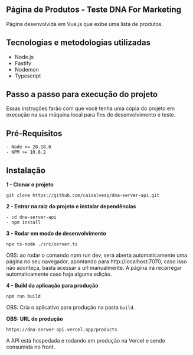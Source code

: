 ## Página de Produtos - Teste DNA For Marketing

Página desenvolvida em Vue.js que exibe uma lista de produtos.

## Tecnologias e metodologias utilizadas

- Node.js
- Fastify
- Nodemon
- Typescript

## Passo a passo para execução do projeto

Essas instruções farão com que você tenha uma cópia do projeto em execução na sua máquina local para fins de desenvolvimento e teste.

## Pré-Requisitos

```
- Node >= 20.18.0
- NPM >= 10.8.2
```

## Instalação

**1 - Clonar o projeto**

```
git clone https://github.com/caioalvesp/dna-server-api.git
```

**2 - Entrar na raiz do projeto e instalar dependências**

```
- cd dna-server-api
- npm install
```

**3 - Rodar em modo de desenvolvimento**

```
npx ts-node ./src/server.ts
```

OBS: ao rodar o comando npm run dev, será aberta automaticamente uma página no seu navegador, apontando para http://localhost:7070, caso isso não aconteça, basta acessar a url manualmente. A página irá recarregar automaticamente caso haja alguma edição.

**4 - Build da aplicação para produção**

```
npm run build
```

OBS: Cria o aplicativo para produção na pasta `build`. <br>

**OBS: URL de produção**

```
https://dna-server-api.vercel.app/products
```

A API está hospedada e rodando em produção na Vercel e sendo consumida no front.
